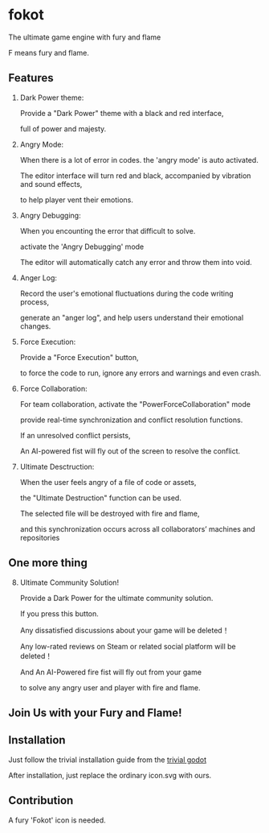 # fokot
The ultimate game engine with fury and flame

F means fury and flame.

## Features

1. Dark Power theme:

   Provide a "Dark Power" theme with a black and red interface,
   
   full of power and majesty.
   
3. Angry Mode:

   When there is a lot of error in codes. the 'angry mode' is auto activated.
   
   The editor interface will turn red and black, accompanied by vibration and sound effects,
   
   to help player vent their emotions.

4. Angry Debugging:

   When you encounting the error that difficult to solve.
   
   activate the 'Angry Debugging' mode
   
   The editor will automatically catch any error and throw them into void.

5. Anger Log:

   Record the user's emotional fluctuations during the code writing process,
   
   generate an "anger log", and help users understand their emotional changes.

6. Force Execution:

   Provide a "Force Execution" button,

   to force the code to run, ignore any errors and warnings and even crash.

7. Force Collaboration:

   For team collaboration, activate the "PowerForceCollaboration" mode

   provide real-time synchronization and conflict resolution functions.
   
   If an unresolved conflict persists,
   
   An AI-powered fist will fly out of the screen to resolve the conflict.

8. Ultimate Desctruction:

   When the user feels angry of a file of code or assets,

   the "Ultimate Destruction" function can be used.
   
   The selected file will be destroyed with fire and flame,
   
   and this synchronization occurs across all collaborators’ machines and repositories 

## One more thing

8. Ultimate Community Solution!

   Provide a Dark Power for the ultimate community solution.
   
   If you press this button.
   
   Any dissatisfied discussions about your game will be deleted！
   
   Any low-rated reviews on Steam or related social platform will be deleted！
   
   And An AI-Powered fire fist will fly out from your game
   
   to solve any angry user and player with fire and flame.
 

## Join Us with your Fury and Flame!

   
## Installation

Just follow the trivial installation guide from the [trivial godot](https://github.com/godotengine/godot)

After installation, just replace the ordinary icon.svg with ours.


## Contribution

A fury 'Fokot' icon is needed.

